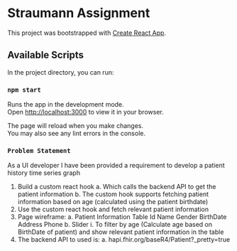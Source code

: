 # Straumann Assignment

This project was bootstrapped with [Create React App](https://github.com/facebook/create-react-app).

## Available Scripts

In the project directory, you can run:

### `npm start`

Runs the app in the development mode.\
Open [http://localhost:3000](http://localhost:3000) to view it in your browser.

The page will reload when you make changes.\
You may also see any lint errors in the console.

### `Problem Statement`
 
As a UI developer I have been provided a requirement to develop a patient history time series graph
 
1.	Build a custom react hook 
a.	Which calls the backend API to get the patient information
b.	The custom hook supports fetching patient information based on age (calculated using the patient birthdate)
2.	Use the custom react hook and fetch relevant patient information
3.	Page wireframe:
a.	Patient Information Table
Id	Name	Gender	BirthDate	Address	Phone
b.	Slider
i.	To filter by age (Calculate age based on BirthDate of patient) and show relevant patient information in the table
4.	The backend API to used is:
a.	hapi.fhir.org/baseR4/Patient?_pretty=true
